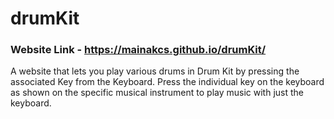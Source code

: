 # drumKit
### Website Link - https://mainakcs.github.io/drumKit/
A website that lets you play various drums in Drum Kit by pressing the associated Key from the Keyboard. Press the individual key on the keyboard as shown on the specific musical instrument to play music with just the keyboard.
